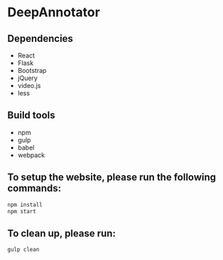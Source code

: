 # DeepAnnotator
## Dependencies
* React
* Flask
* Bootstrap
* jQuery
* video.js
* less

## Build tools
* npm
* gulp
* babel
* webpack

## To setup the website, please run the following commands:
```bash
npm install
npm start
```

## To clean up, please run:
```bash
gulp clean
```
